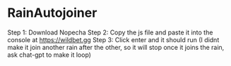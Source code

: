 # RainAutojoiner

Step 1: Download Nopecha
Step 2: Copy the js file and paste it into the console at https://wildbet.gg
Step 3: Click enter and it should run
(I didnt make it join another rain after the other, so it will stop once it joins the rain, ask chat-gpt to make it loop)
